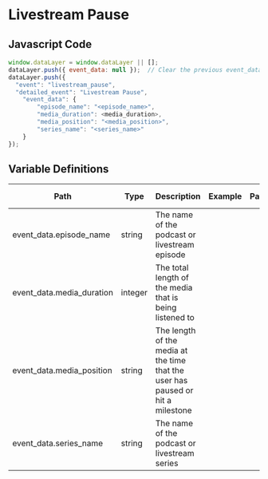 # Livestream Pause

### 

## Javascript Code
```js
window.dataLayer = window.dataLayer || [];
dataLayer.push({ event_data: null });  // Clear the previous event_data object.
dataLayer.push({
  "event": "livestream_pause",
  "detailed_event": "Livestream Pause",
    "event_data": {
        "episode_name": "<episode_name>",
        "media_duration": <media_duration>,
        "media_position": "<media_position>",
        "series_name": "<series_name>"
    }
});
```

## Variable Definitions

|Path|Type|Description|Example|Pattern|Min Length|Max Length|Minimum|Maximum|Multiple Of|
| --- | --- | --- | --- | --- | --- | --- | --- | --- | --- |
|event_data.episode_name|string|The name of the podcast or livestream episode||||||||
|event_data.media_duration|integer|The total length of the media that is being listened to||||||||
|event_data.media_position|string|The length of the media at the time that the user has paused or hit a milestone||||||||
|event_data.series_name|string|The name of the podcast or livestream series||||||||




